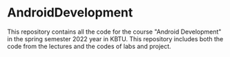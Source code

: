 # AndroidDevelopment

This repository contains all the code for the course "Android Development" in the spring semester 2022 year in KBTU. This repository includes both the code from the lectures and the codes of labs and project.
